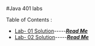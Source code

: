 #Java 401 labs

Table of Contents :
- [Lab- 01 Solution](code401challenges/src/main/java/code401challenges/ArrayReverse.java)-----[***Read Me***](code401challenges/allReadMe/lab01-README.md)
- [Lab- 02 Solution](code401challenges/src/main/java/code401challenges/ArrayShift.java)-----[***Read Me***](code401challenges/allReadMe/lab02-README.md)
